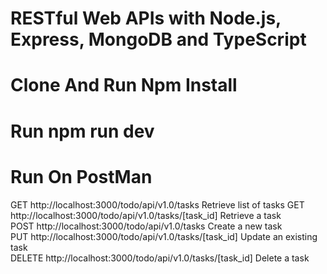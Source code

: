 # RESTful Web APIs with Node.js, Express, MongoDB and TypeScript
# Clone And Run Npm Install
# Run npm run dev
# Run On PostMan 

GET  http://localhost:3000/todo/api/v1.0/tasks  Retrieve  list  of  tasks 
GET  http://localhost:3000/todo/api/v1.0/tasks/[task_id]  Retrieve  a  task  
POST  http://localhost:3000/todo/api/v1.0/tasks  Create  a  new  task  
PUT http://localhost:3000/todo/api/v1.0/tasks/[task_id]  Update  an  existing  task  
DELETE  http://localhost:3000/todo/api/v1.0/tasks/[task_id]  Delete  a  task  

